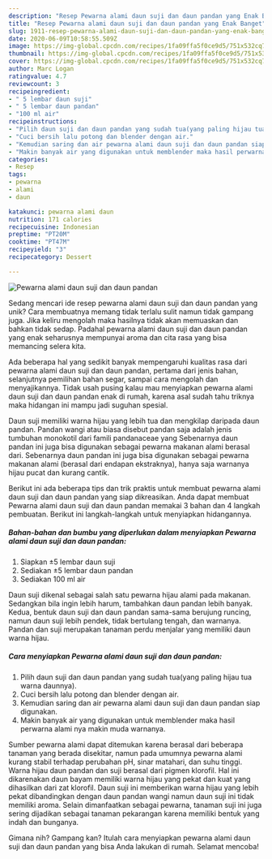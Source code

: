 ```yaml
---
description: "Resep Pewarna alami daun suji dan daun pandan yang Enak Banget"
title: "Resep Pewarna alami daun suji dan daun pandan yang Enak Banget"
slug: 1911-resep-pewarna-alami-daun-suji-dan-daun-pandan-yang-enak-banget
date: 2020-06-09T10:58:55.509Z
image: https://img-global.cpcdn.com/recipes/1fa09ffa5f0ce9d5/751x532cq70/pewarna-alami-daun-suji-dan-daun-pandan-foto-resep-utama.jpg
thumbnail: https://img-global.cpcdn.com/recipes/1fa09ffa5f0ce9d5/751x532cq70/pewarna-alami-daun-suji-dan-daun-pandan-foto-resep-utama.jpg
cover: https://img-global.cpcdn.com/recipes/1fa09ffa5f0ce9d5/751x532cq70/pewarna-alami-daun-suji-dan-daun-pandan-foto-resep-utama.jpg
author: Marc Logan
ratingvalue: 4.7
reviewcount: 3
recipeingredient:
- " 5 lembar daun suji"
- " 5 lembar daun pandan"
- "100 ml air"
recipeinstructions:
- "Pilih daun suji dan daun pandan yang sudah tua(yang paling hijau tua warna daunnya)."
- "Cuci bersih lalu potong dan blender dengan air."
- "Kemudian saring dan air pewarna alami daun suji dan daun pandan siap digunakan."
- "Makin banyak air yang digunakan untuk memblender maka hasil perwarna alami nya makin muda warnanya."
categories:
- Resep
tags:
- pewarna
- alami
- daun

katakunci: pewarna alami daun 
nutrition: 171 calories
recipecuisine: Indonesian
preptime: "PT20M"
cooktime: "PT47M"
recipeyield: "3"
recipecategory: Dessert

---
```



![Pewarna alami daun suji dan daun pandan](https://img-global.cpcdn.com/recipes/1fa09ffa5f0ce9d5/751x532cq70/pewarna-alami-daun-suji-dan-daun-pandan-foto-resep-utama.jpg)

Sedang mencari ide resep pewarna alami daun suji dan daun pandan yang unik? Cara membuatnya memang tidak terlalu sulit namun tidak gampang juga. Jika keliru mengolah maka hasilnya tidak akan memuaskan dan bahkan tidak sedap. Padahal pewarna alami daun suji dan daun pandan yang enak seharusnya mempunyai aroma dan cita rasa yang bisa memancing selera kita.

Ada beberapa hal yang sedikit banyak mempengaruhi kualitas rasa dari pewarna alami daun suji dan daun pandan, pertama dari jenis bahan, selanjutnya pemilihan bahan segar, sampai cara mengolah dan menyajikannya. Tidak usah pusing kalau mau menyiapkan pewarna alami daun suji dan daun pandan enak di rumah, karena asal sudah tahu triknya maka hidangan ini mampu jadi suguhan spesial.

Daun suji memiliki warna hijau yang lebih tua dan mengkilap daripada daun pandan. Pandan wangi atau biasa disebut pandan saja adalah jenis tumbuhan monokotil dari famili pandanaceae yang Sebenarnya daun pandan ini juga bisa digunakan sebagai pewarna makanan alami berasal dari. Sebenarnya daun pandan ini juga bisa digunakan sebagai pewarna makanan alami (berasal dari endapan ekstraknya), hanya saja warnanya hijau pucat dan kurang cantik.


Berikut ini ada beberapa tips dan trik praktis untuk membuat pewarna alami daun suji dan daun pandan yang siap dikreasikan. Anda dapat membuat Pewarna alami daun suji dan daun pandan memakai 3 bahan dan 4 langkah pembuatan. Berikut ini langkah-langkah untuk menyiapkan hidangannya.

<!--inarticleads1-->

##### Bahan-bahan dan bumbu yang diperlukan dalam menyiapkan Pewarna alami daun suji dan daun pandan:

1. Siapkan  ±5 lembar daun suji
1. Sediakan  ±5 lembar daun pandan
1. Sediakan 100 ml air


Daun suji dikenal sebagai salah satu pewarna hijau alami pada makanan. Sedangkan bila ingin lebih harum, tambahkan daun pandan lebih banyak. Kedua, bentuk daun suji dan daun pandan sama-sama berujung runcing, namun daun suji lebih pendek, tidak bertulang tengah, dan warnanya. Pandan dan suji merupakan tanaman perdu menjalar yang memiliki daun warna hijau. 

<!--inarticleads2-->

##### Cara menyiapkan Pewarna alami daun suji dan daun pandan:

1. Pilih daun suji dan daun pandan yang sudah tua(yang paling hijau tua warna daunnya).
1. Cuci bersih lalu potong dan blender dengan air.
1. Kemudian saring dan air pewarna alami daun suji dan daun pandan siap digunakan.
1. Makin banyak air yang digunakan untuk memblender maka hasil perwarna alami nya makin muda warnanya.


Sumber pewarna alami dapat ditemukan karena berasal dari beberapa tanaman yang berada disekitar, namun pada umumnya pewarna alami kurang stabil terhadap perubahan pH, sinar matahari, dan suhu tinggi. Warna hijau daun pandan dan suji berasal dari pigmen klorofil. Hal ini dikarenakan daun bayam memiliki warna hijau yang pekat dan kuat yang dihasilkan dari zat klorofil. Daun suji ini memberikan warna hijau yang lebih pekat dibandingkan dengan daun pandan wangi namun daun suji ini tidak memiliki aroma. Selain dimanfaatkan sebagai pewarna, tanaman suji ini juga sering dijadikan sebagai tanaman pekarangan karena memiliki bentuk yang indah dan bunganya. 

Gimana nih? Gampang kan? Itulah cara menyiapkan pewarna alami daun suji dan daun pandan yang bisa Anda lakukan di rumah. Selamat mencoba!
